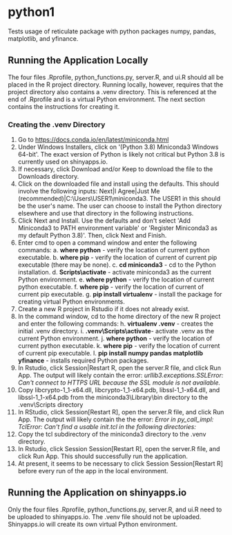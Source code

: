 # python1
Tests usage of reticulate package with python packages numpy, pandas, matplotlib, and yfinance.

## Running the Application Locally

The four files .Rprofile, python_functions.py, server.R, and ui.R should all be placed in the R project directory.  Running locally, however, requires that the project directory also contains a .venv directory. This is referenced at the end of .Rprofile and is a virtual Python environment. The next section contains the instructions for creating it.

### Creating the .venv Directory

1. Go to https://docs.conda.io/en/latest/miniconda.html
2. Under Windows Installers, click on '(Python 3.8) Miniconda3 Windows 64-bit'. The exact version of Python is likely not critical but Python 3.8 is currently used on shinyapps.io.
3. If necessary, click Download and/or Keep to download the file to the Downloads directory.
4. Click on the downloaded file and install using the defaults. This should involve the following inputs: Next|I Agree|Just Me (recommended)|C:\\Users\\USER1\\miniconda3. The USER1 in this should be the user's name. The user can choose to install the Python directory elsewhere and use that directory in the following instructions.
5. Click Next and Install. Use the defaults and don't select 'Add Miniconda3 to PATH environment variable' or 'Register Miniconda3 as my default Python 3.8)'. Then, click Next and Finish.
6. Enter cmd to open a command window and enter the following commands:
    a. **where python** - verify the location of current python executable.
    b. **where pip** - verify the location of current of current pip executable (there may be none).
    c. **cd miniconda3** - cd to the Python installation.
    d. **Scripts\\activate** - activate miniconda3 as the current Python environment.
    e. **where python** - verify the location of current python executable.
    f. **where pip** - verify the location of current of current pip executable.
    g. **pip install virtualenv** - install the package for creating virtual Python environments.
7. Create a new R project in Rstudio if it does not already exist.
8. In the command window, cd to the home directory of the new R project and enter the following commands:
    h. **virtualenv .venv** - creates the initial .venv directory.
    i. **.venv\\Scripts\\activate**- activate .venv as the current Python environment.
    j. **where python** - verify the location of current python executable.
    k. **where pip** - verify the location of current of current pip executable.
    l. **pip install numpy pandas matplotlib yfinance** - installs required Python packages.
9. In Rstudio, click Session|Restart R, open the server.R file, and click Run App. The output will likely contain the error: *urllib3.exceptions.SSLError: Can't connect to HTTPS URL because the SSL module is not available.*
10. Copy libcrypto-1_1-x64.dll, libcrypto-1_1-x64.pdb, libssl-1_1-x64.dll, and libssl-1_1-x64.pdb
 from the miniconda3\\Library\\bin directory to the .venv\\Scripts directory
11. In RStudio, click Session[Restart R], open the server.R file, and click Run App. The output will likely contain the the error: *Error in py_call_impl: TclError: Can't find a usable init.tcl in the following directories:*
12. Copy the tcl subdirectory of the miniconda3 directory to the .venv directory.
13. In Rstudio, click Session Session[Restart R], open the server.R file, and click Run App. This should successfully run the application.
14. At present, it seems to be necessary to click Session Session[Restart R] before every run of the app in the local environment.

## Running the Application on shinyapps.io

Only the four files .Rprofile, python_functions.py, server.R, and ui.R need to be uploaded to shinyapps.io. The .venv file should not be uploaded. Shinyapps.io will create its own virtual Python environment.
